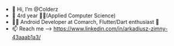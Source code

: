 - 👋 Hi, I’m @Colderz
- 💞️ 4rd year 👨‍🎓(Applied Computer Science) 
- 🐱‍👤 Android Developer at Comarch, Flutter/Dart enthusiast 📱
- 📫 Reach me --> https://www.linkedin.com/in/arkadiusz-zimny-43aaab1a3/
